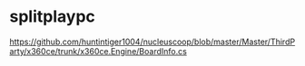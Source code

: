 # splitplaypc 
https://github.com/huntintiger1004/nucleuscoop/blob/master/Master/ThirdParty/x360ce/trunk/x360ce.Engine/BoardInfo.cs
